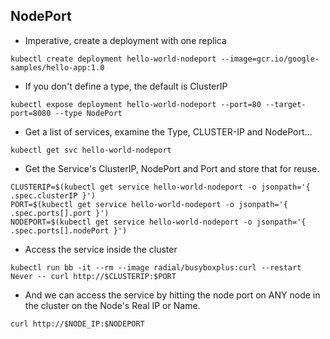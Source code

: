 ## NodePort

- Imperative, create a deployment with one replica

```
kubectl create deployment hello-world-nodeport --image=gcr.io/google-samples/hello-app:1.0
```

- If you don't define a type, the default is ClusterIP

```
kubectl expose deployment hello-world-nodeport --port=80 --target-port=8080 --type NodePort
```

- Get a list of services, examine the Type, CLUSTER-IP and NodePort...

```
kubectl get svc hello-world-nodeport
```


- Get the Service's ClusterIP, NodePort and Port and store that for reuse.

```
CLUSTERIP=$(kubectl get service hello-world-nodeport -o jsonpath='{ .spec.clusterIP }')
PORT=$(kubectl get service hello-world-nodeport -o jsonpath='{ .spec.ports[].port }')
NODEPORT=$(kubectl get service hello-world-nodeport -o jsonpath='{ .spec.ports[].nodePort }')
```

- Access the service inside the cluster

```
kubectl run bb -it --rm --image radial/busyboxplus:curl --restart Never -- curl http://$CLUSTERIP:$PORT
```


- And we can access the service by hitting the node port on ANY node in the cluster on the Node's Real IP or Name.

```
curl http://$NODE_IP:$NODEPORT
```